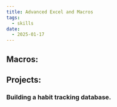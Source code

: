 ```yaml
---
title: Advanced Excel and Macros
tags:
  - skills
date:
  - 2025-01-17
---
```

## Macros:



## Projects:
### Building a habit tracking database.

